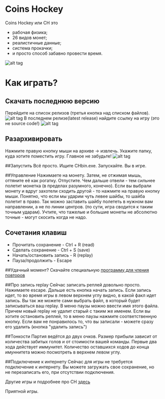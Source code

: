 # Coins Hockey
Coins Hockey или CH это
+ рабочая физика;
+ 26 видов монет;
+ реалистичные данные;
+ система прокачки;
+ и просто способ забавно провести время.


![alt tag](./readme_picture/screen.png)

# Как играть?

## Скачать последнюю версию
Перейдите на список релизов (третья кнопка над списком файлов).
![alt tag](./readme_picture/release_bottom.jpg)
В последнем релизе(latest release) найдите ссылку на игру (это не source code!) 
![alt tag](./readme_picture/download.jpg)

## Разархивировать
Нажмите правую кнопку мыши на архиве -> извлечь. Укажите папку, куда хотите поместить игру. Главное не забудьте!
![alt tag](./readme_picture/unzip.jpg)

##Запустить
Всё просто. Ищите CHbin.exe. Запускайте. Вы в игре.

##Управление
Нажимаете на монету. Затем, не отжимая мышь, оттяните её как рогатку. Отпустите. Чем дальше отвели - тем сильнее полетит монетка (в пределах разумного, конечно). Если вы выбрали монету и вдруг захотели сходить другой - то нажмите на правую кнопку мыши. Понятно, что если мы ударим чуть левее шайбы, то шайба полетит в право. Так можно заставить шайбу полететь в нужном вам направлении, а не по линии центров. (по сути, игра сводится  к таким точным ударам). Учтите, что тажелые и большие монеты не абсолютно точные - могут скосить когда не надо.

## Сочетания клавиш
+ Прочитать сохранение - Ctrl + R (read)
+ Сделать сохранение - Ctrl + S (save)
+ Начать/остановить запись - R (replay)
+ Пауза/продолжить - Escape

##Удачный момент?
Скачайте специальную [программу для чтения повторов](https://github.com/prifio/CHreplay)

##Про запись replay
Сейчас записать реплей довольно просто. Нажимаете escape. Дальше есть кнопка начать запись. Если запись идет, то во время игры в левом верхнем углу видно, в какой факл идет запись. Вы так же можете сами выбрать файл, в который будет записываться ваш replay. В меню паузы можно ввести имя этого файла. Причем новый replay не удалит старый с таким же именем. Если вы хотите остановить реплей, то в меню паузы нажмите соответственную кнопку. Если вам не понравилось то, что вы записали - можете сразу его удалить (кнопка "удалить запись")

##Тонкости
Партия ведётся до двух очков. Размер прибыли зависит от количества забитых голов и от стоимости вашей команды. Первые два хода действует иммунитет. Количество оставшихся ходов до конца имуннитета можно посмотреть в верхнем левом углу.

##Подключение к интернету
Сейчас для игры не требуется подключение к интернету. Вы можете загружать свое сохранение, но не перезаписать его, при отсутствии подключения.

Другие игры и подробнее про CH [здесь](http://vk.com/my_programs)

Приятной игры.
